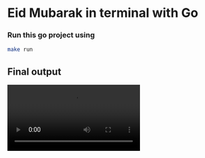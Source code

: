 # Eid Mubarak in terminal with Go

### Run this go project using

```bash
make run
```

## Final output

![Final output](./docs/final-output-001.mp4)
